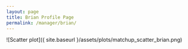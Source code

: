 ```yaml
---
layout: page
title: Brian Profile Page
permalink: /manager/brian/
---
```


![Scatter plot]({ site.baseurl }/assets/plots/matchup_scatter_brian.png)
